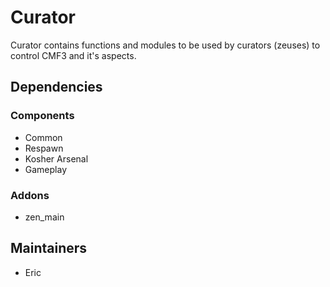 # Curator
Curator contains functions and modules to be used by curators (zeuses) to control CMF3 and it's aspects.

## Dependencies
### Components
- Common
- Respawn
- Kosher Arsenal
- Gameplay

### Addons
- zen_main

## Maintainers
- Eric